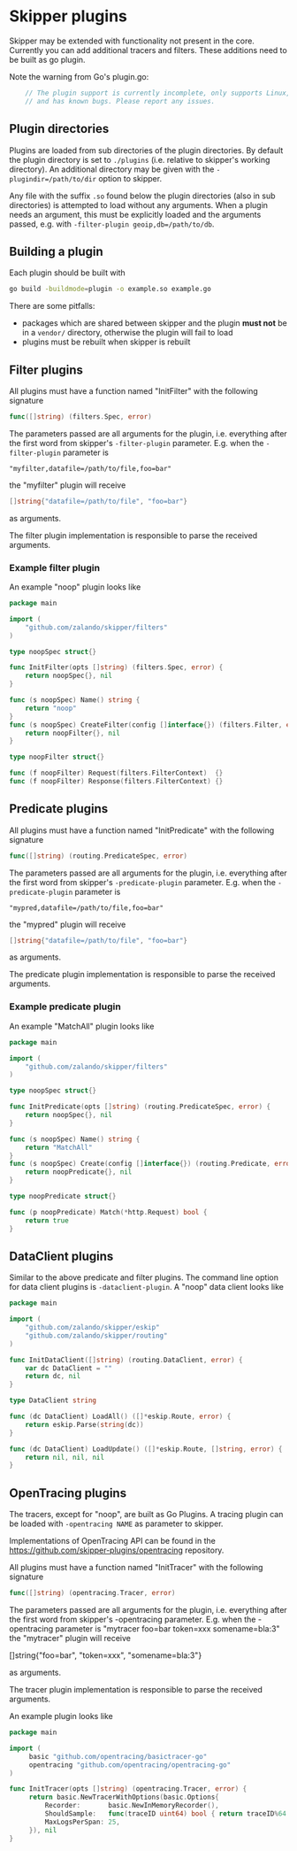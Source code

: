 # Skipper plugins

Skipper may be extended with functionality not present in the core. Currently
you can add additional tracers and filters. These additions need to be built
as go plugin.

Note the warning from Go's plugin.go:
```go
    // The plugin support is currently incomplete, only supports Linux,
    // and has known bugs. Please report any issues.
```

## Plugin directories

Plugins are loaded from sub directories of the plugin directories. By default
the plugin directory is set to `./plugins` (i.e. relative to skipper's working
directory). An additional directory may be given with the `-plugindir=/path/to/dir`
option to skipper.

Any file with the suffix `.so` found below the plugin directories (also in sub
directories) is attempted to load without any arguments. When a plugin needs an
argument, this must be explicitly loaded and the arguments passed, e.g. with
`-filter-plugin geoip,db=/path/to/db`.

## Building a plugin

Each plugin should be built with
```bash
go build -buildmode=plugin -o example.so example.go
```
There are some pitfalls:
* packages which are shared between skipper and the plugin **must not** be in
  a `vendor/` directory, otherwise the plugin will fail to load
* plugins must be rebuilt when skipper is rebuilt

## Filter plugins

All plugins must have a function named "InitFilter" with the following signature

```go
func([]string) (filters.Spec, error)
````

The parameters passed are all arguments for the plugin, i.e. everything after the first
word from skipper's `-filter-plugin` parameter. E.g. when the `-filter-plugin` 
parameter is

```
"myfilter,datafile=/path/to/file,foo=bar"
```

the "myfilter" plugin will receive

```go
[]string{"datafile=/path/to/file", "foo=bar"}
```

as arguments.

The filter plugin implementation is responsible to parse the received arguments.

### Example filter plugin

An example "noop" plugin looks like

```go
package main

import (
	"github.com/zalando/skipper/filters"
)

type noopSpec struct{}

func InitFilter(opts []string) (filters.Spec, error) {
	return noopSpec{}, nil
}

func (s noopSpec) Name() string {
	return "noop"
}
func (s noopSpec) CreateFilter(config []interface{}) (filters.Filter, error) {
	return noopFilter{}, nil
}

type noopFilter struct{}

func (f noopFilter) Request(filters.FilterContext)  {}
func (f noopFilter) Response(filters.FilterContext) {}
```

## Predicate plugins

All plugins must have a function named "InitPredicate" with the following signature

```go
func([]string) (routing.PredicateSpec, error)
````

The parameters passed are all arguments for the plugin, i.e. everything after the first
word from skipper's `-predicate-plugin` parameter. E.g. when the `-predicate-plugin` 
parameter is

```
"mypred,datafile=/path/to/file,foo=bar"
```

the "mypred" plugin will receive

```go
[]string{"datafile=/path/to/file", "foo=bar"}
```

as arguments.

The predicate plugin implementation is responsible to parse the received arguments.

### Example predicate plugin

An example "MatchAll" plugin looks like

```go
package main

import (
	"github.com/zalando/skipper/filters"
)

type noopSpec struct{}

func InitPredicate(opts []string) (routing.PredicateSpec, error) {
	return noopSpec{}, nil
}

func (s noopSpec) Name() string {
	return "MatchAll"
}
func (s noopSpec) Create(config []interface{}) (routing.Predicate, error) {
	return noopPredicate{}, nil
}

type noopPredicate struct{}

func (p noopPredicate) Match(*http.Request) bool {
    return true
}
```

## DataClient plugins

Similar to the above predicate and filter plugins. The command line option for data
client plugins is `-dataclient-plugin`. A "noop" data client looks like

```go
package main

import (
	"github.com/zalando/skipper/eskip"
	"github.com/zalando/skipper/routing"
)

func InitDataClient([]string) (routing.DataClient, error) {
	var dc DataClient = ""
	return dc, nil
}

type DataClient string

func (dc DataClient) LoadAll() ([]*eskip.Route, error) {
	return eskip.Parse(string(dc))
}

func (dc DataClient) LoadUpdate() ([]*eskip.Route, []string, error) {
	return nil, nil, nil
}
```

## OpenTracing plugins

The tracers, except for "noop", are built as Go Plugins. A tracing plugin can
be loaded with `-opentracing NAME` as parameter to skipper.

Implementations of OpenTracing API can be found in the
https://github.com/skipper-plugins/opentracing repository.

All plugins must have a function named "InitTracer" with the following signature

```go
func([]string) (opentracing.Tracer, error)
```

The parameters passed are all arguments for the plugin, i.e. everything after the first
word from skipper's -opentracing parameter. E.g. when the -opentracing parameter is
"mytracer foo=bar token=xxx somename=bla:3" the "mytracer" plugin will receive

   []string{"foo=bar", "token=xxx", "somename=bla:3"}

as arguments.

The tracer plugin implementation is responsible to parse the received arguments.

An example plugin looks like
```go
package main

import (
     basic "github.com/opentracing/basictracer-go"
     opentracing "github.com/opentracing/opentracing-go"
)

func InitTracer(opts []string) (opentracing.Tracer, error) {
     return basic.NewTracerWithOptions(basic.Options{
         Recorder:       basic.NewInMemoryRecorder(),
         ShouldSample:   func(traceID uint64) bool { return traceID%64 == 0 },
         MaxLogsPerSpan: 25,
     }), nil
}
```
